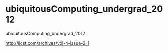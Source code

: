 # ubiquitousComputing_undergrad_2012
ubiquitousComputing_undergrad_2012


http://ijcst.com/archives/vol-4-issue-2-1
